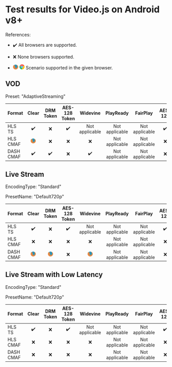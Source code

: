 # Test results for Video.js on Android v8+

References:

- ✔️ All browsers are supported.

- ❌ None browsers supported.

- ![firefox](../../icons/firefox.png) ![chrome](../../icons/chrome.png) Scenario supported in the given browser.

## VOD

Preset: "AdaptiveStreaming"

| Format | Clear | DRM Token | AES-128 Token | Widevine | PlayReady | FairPlay | AES-128 | Sidecar caption |
| --------- | :---: | :---: | :----------------------------------------------------------: | :----------------------------------------------------------: | :------: | :----------------------------------------------------------: | :------: | :------: |
| HLS TS    | ✔️ | ❌ | ✔️ | Not applicable | Not applicable | Not applicable | ✔️ | ✔️ |
| HLS CMAF  | ![firefox](../../icons/firefox.png) | ❌ | ❌ | ❌ | Not applicable | Not applicable | ❌ | ![chrome](../../icons/chrome.png) |
| DASH CMAF | ✔️ | ✔️ | ❌ | ✔️ | Not applicable | Not applicable | ❌ | ✔️ |

## Live Stream

EncodingType: "Standard"

PresetName: "Default720p"

| Format | Clear | DRM Token | AES-128 Token | Widevine | PlayReady | FairPlay | AES-128 | Live Transcription |
| --------- | :---: | :---: | :----------------------------------------------------------: | :----------------------------------------------------------: | :------: | :----------------------------------------------------------: | :------: | :------: |
| HLS TS    | ✔️ | ❌ | ✔️ | Not applicable | Not applicable | Not applicable | ✔️ | ❌ |
| HLS CMAF  | ❌ | ❌ | ❌ | ❌ | Not applicable | Not applicable | ❌ | ❌ |
| DASH CMAF | ![firefox](../../icons/firefox.png) | ![firefox](../../icons/firefox.png) | ❌ | ![firefox](../../icons/firefox.png) | Not applicable | Not applicable | ❌ | ❌ |

## Live Stream with Low Latency

EncodingType: "Standard"

PresetName: "Default720p"

| Format | Clear | DRM Token | AES-128 Token | Widevine | PlayReady | FairPlay | AES-128 |
| --------- | :---: | :---: | :----------------------------------------------------------: | :----------------------------------------------------------: | :------: | :----------------------------------------------------------: | :----------------------------------------------------------: |
| HLS TS    | ✔️ | ❌ | ✔️ | Not applicable | Not applicable | Not applicable | ✔️ |
| HLS CMAF  | ❌ | ❌ | ❌ | ❌ | Not applicable | Not applicable | ❌ |
| DASH CMAF | ❌ | ❌ | ❌ | ❌ | Not applicable | Not applicable | ❌ |

